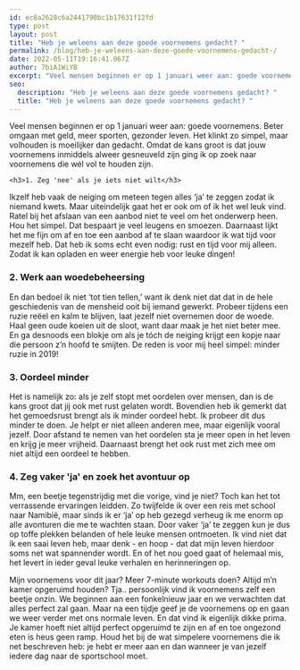 ```yaml
---
id: ec8a2628c6a2441790bc1b17631f12fd
type: post
layout: post
title: "Heb je weleens aan deze goede voornemens gedacht? "
permalink: /blog/heb-je-weleens-aan-deze-goede-voornemens-gedacht-/
date: 2022-05-11T19:16:41.067Z
author: 7biA1WiYB
excerpt: "Veel mensen beginnen er op 1 januari weer aan: goede voornemens. Beter omgaan met geld, meer sporten, gezonder leven. Het klinkt zo simpel, maar volhouden is moeilijker dan gedacht. Omdat de kans groot is dat jouw voornemens inmiddels alweer gesneuveld zijn ging ik op zoek naar voornemens die wél vol te houden zijn.  "
seo:
  description: "Heb je weleens aan deze goede voornemens gedacht? "
  title: "Heb je weleens aan deze goede voornemens gedacht? "
---
```

Veel mensen beginnen er op 1 januari weer aan: goede voornemens. Beter omgaan met geld, meer sporten, gezonder leven. Het klinkt zo simpel, maar volhouden is moeilijker dan gedacht. Omdat de kans groot is dat jouw voornemens inmiddels alweer gesneuveld zijn ging ik op zoek naar voornemens die wél vol te houden zijn.  

    <h3>1. Zeg 'nee' als je iets niet wilt</h3>
<p>Ikzelf heb vaak de neiging om meteen tegen alles ‘ja’ te zeggen zodat ik niemand kwets. Maar uiteindelijk gaat het er ook om of ik het wel leuk vind. Ratel bij het afslaan van een aanbod niet te veel om het onderwerp heen. Hou het simpel. Dat bespaart je veel leugens en smoezen. Daarnaast lijkt het me fijn om af en toe een aanbod af te slaan waardoor ik wat tijd voor mezelf heb. Dat heb ik soms echt even nodig: rust en tijd voor mij alleen. Zodat ik kan opladen en weer energie heb voor leuke dingen!</p>
<h3>2. Werk aan woedebeheersing</h3>
<p>En dan bedoel ik niet ‘tot tien tellen,’ want ik denk niet dat dat in de hele geschiedenis van de mensheid ooit bij iemand gewerkt. Probeer tijdens een ruzie reëel en kalm te blijven, laat jezelf niet overnemen door de woede. Haal geen oude koeien uit de sloot, want daar maak je het niet beter mee. En ga desnoods een blokje om als je tóch de neiging krijgt een kopje naar die persoon z’n hoofd te smijten. De reden is voor mij heel simpel: minder ruzie in 2019!</p>
<h3>3. Oordeel minder</h3>
<p>Het is namelijk zo: als je zelf stopt met oordelen over mensen, dan is de kans groot dat jij ook met rust gelaten wordt. Bovendien heb ik gemerkt dat het gemoedsrust brengt als ik minder oordeel hebt. Ik probeer dit dus minder te doen. Je helpt er niet alleen anderen mee, maar eigenlijk vooral jezelf. Door afstand te nemen van het oordelen sta je meer open in het leven en krijg je meer vrijheid. Daarnaast brengt het ook rust met zich mee om niet altijd een oordeel te hebben.</p>
<h3>4. Zeg vaker 'ja' en zoek het avontuur op</h3>
<p>Mm, een beetje tegenstrijdig met die vorige, vind je niet? Toch kan het tot verrassende ervaringen leidden. Zo twijfelde ik over een reis met school naar Namibië, maar sinds ik er ‘ja’ op heb gezegd verheug ik me enorm op alle avonturen die me te wachten staan. Door vaker ‘ja’ te zeggen kun je dus op toffe plekken belanden of hele leuke mensen ontmoeten. Ik vind niet dat ik een saai leven heb, maar denk - en hoop - dat dat mijn leven hierdoor soms net wat spannender wordt. En of het nou goed gaat of helemaal mis, het levert in ieder geval leuke verhalen en herinneringen op.</p>
<p>Mijn voornemens voor dit jaar? Meer 7-minute workouts doen? Altijd m’n kamer opgeruimd houden? Tja.. persoonlijk vind ik voornemens zelf een beetje onzin. We beginnen aan een fonkelnieuw jaar en we verwachten dat alles perfect zal gaan. Maar na een tijdje geef je de voornemens op en gaan we weer verder met ons normale leven. En dat vind ik eigenlijk dikke prima. Je kamer hoeft niet altijd perfect opgeruimd te zijn en af en toe ongezond eten is heus geen ramp. Houd het bij de wat simpelere voornemens die ik net beschreven heb: je hebt er meer aan en dan wanneer je van jezelf iedere dag naar de sportschool moet.</p>  
